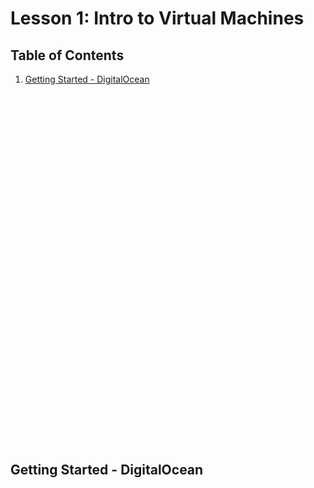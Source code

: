 # Lesson 1: Intro to Virtual Machines

## Table of Contents

1. [Getting Started - DigitalOcean](##getting-started---digitalocean)

<br><br><br><br><br><br><br><br><br><br><br><br><br><br><br><br><br><br><br><br><br><br><br><br><br><br><br><br><br><br><br><br><br>

## Getting Started - DigitalOcean
